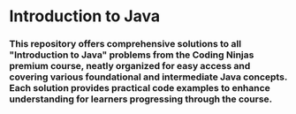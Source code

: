 <h2>
          <h1>Introduction to Java</h1>
<h3>
This repository offers comprehensive solutions to all "Introduction to Java" problems from the Coding Ninjas premium course,
neatly organized for easy access and covering various foundational and intermediate Java concepts.
Each solution provides practical code examples to enhance understanding for learners progressing through the course.
</h3>
